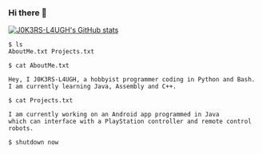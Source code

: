 ### Hi there 👋

[![J0K3RS-L4UGH's GitHub stats](https://github-readme-stats.vercel.app/api?username=J0K3RS-L4UGH&theme=tokyonight)](https://github.com/anuraghazra/github-readme-stats)

```
$ ls
AboutMe.txt Projects.txt

$ cat AboutMe.txt

Hey, I J0K3RS-L4UGH, a hobbyist programmer coding in Python and Bash.
I am currently learning Java, Assembly and C++.

$ cat Projects.txt

I am currently working on an Android app programmed in Java
which can interface with a PlayStation controller and remote control robots.

$ shutdown now
```
